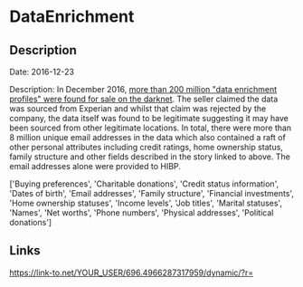 # DataEnrichment

## Description

Date: 2016-12-23

Description:
In December 2016, <a href="http://www.csoonline.com/article/3149713/security/data-enrichment-records-for-200-million-people-up-for-sale-on-the-darknet.html" target="_blank" rel="noopener">more than 200 million &quot;data enrichment profiles&quot; were found for sale on the darknet</a>. The seller claimed the data was sourced from Experian and whilst that claim was rejected by the company, the data itself was found to be legitimate suggesting it may have been sourced from other legitimate locations. In total, there were more than 8 million unique email addresses in the data which also contained a raft of other personal attributes including credit ratings, home ownership status, family structure and other fields described in the story linked to above. The email addresses alone were provided to HIBP.


['Buying preferences', 'Charitable donations', 'Credit status information', 'Dates of birth', 'Email addresses', 'Family structure', 'Financial investments', 'Home ownership statuses', 'Income levels', 'Job titles', 'Marital statuses', 'Names', 'Net worths', 'Phone numbers', 'Physical addresses', 'Political donations']

## Links

https://link-to.net/YOUR_USER/696.4966287317959/dynamic/?r=